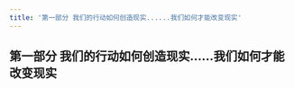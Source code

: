 ```yaml
---
title: '第一部分 我们的行动如何创造现实......我们如何才能改变现实'
---
```


第一部分 我们的行动如何创造现实......我们如何才能改变现实
---------------------------------------------------------
